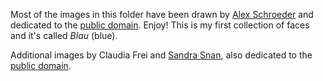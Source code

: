 Most of the images in this folder have been drawn by
[Alex Schroeder](https://alexschroeder.ch/) and dedicated to the
[public domain](LICENSE). Enjoy!
This is my first collection of faces and it's called *Blau* (blue).

Additional images by Claudia Frei and [Sandra
Snan](https://idiomdrottning.org/), also dedicated to the [public
domain](LICENSE).
